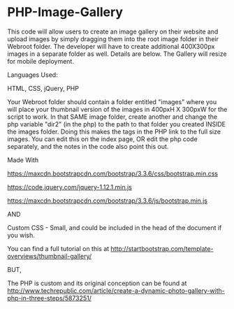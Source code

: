 # PHP-Image-Gallery

This code will allow users to create an image gallery on their website and upload images by simply dragging them into the root image folder in their Webroot folder. The developer will have to create additional 400X300px images in a separate folder as well. Details are below. The Gallery will resize for mobile deployment. 

Languages Used:

HTML, CSS, jQuery, PHP

Your Webroot folder should contain a folder entitled "images" where you will place your thumbnail version of the images in 400pxH X 300pxW for the script to work. In that SAME image folder, create another and change the php variable "dir2" (in the php) to the path to that folder you created INSIDE the images folder. Doing this makes the <a> tags in the PHP link to the full size images. You can edit this on the index page, OR edit the php code separately, and the notes in the code also point this out.


Made With

https://maxcdn.bootstrapcdn.com/bootstrap/3.3.6/css/bootstrap.min.css

https://code.jquery.com/jquery-1.12.1.min.js

https://maxcdn.bootstrapcdn.com/bootstrap/3.3.6/js/bootstrap.min.js

AND

Custom CSS - Small, and could be included in the head of the document if you wish.

You can find a full tutorial on this at 
http://startbootstrap.com/template-overviews/thumbnail-gallery/

BUT,

The PHP is custom and its original conception can be found at http://www.techrepublic.com/article/create-a-dynamic-photo-gallery-with-php-in-three-steps/5873251/
